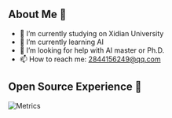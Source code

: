 ## About Me 👋
- 🔭 I’m currently studying on Xidian University
- 🌱 I’m currently learning AI
- 🤔 I’m looking for help with  AI master or Ph.D. 
- 📫 How to reach me: 2844156249@qq.com

## Open Source Experience 👯


<!--
**KashiwaByte/KashiwaByte** is a ✨ _special_ ✨ repository because its `README.md` (this file) appears on your GitHub profile.

Here are some ideas to get you started:
      
- 🔭 I’m currently working on 西安电子科技大学
- 🌱 I’m currently learning AI（人工智能专业）
- 🤔 I’m looking for help with  AI master
- 📫 How to reach me: qq 2844156249
-->

![Metrics](/github-metrics.svg)
